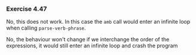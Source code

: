 ### Exercise 4.47
No, this does not work. In this case the `amb` call would enter an infinite loop when calling `parse-verb-phrase`.

No, the behaviour won't change if we interchange the order of the expressions, it would still enter an infinite loop and crash the program

